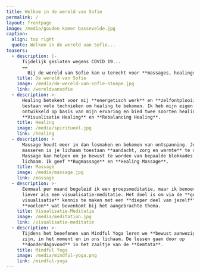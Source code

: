 ```yaml
---
title: Welkom in de wereld van Sofie
permalink: /
layout: frontpage
image: /media/gouden kamer bassevelde.jpg
caption:
  align: top right
  quote: Welkom in de wereld van Sofie...
teasers:
  - description: |-
      Tijdelijk gesloten wegens COVID 19... 
      ==
        Bij de wereld van Sofie kan u terecht voor **massages, healingsessies, meditaties** en **yogalessen**.
    title: De wereld van Sofie
    image: /media/de-wereld-van-sofie-stoepe.jpg
    link: /wereldvansofie
  - description: >-
      Healing betekent voor mij **energetisch werk** en **zelfontplooiing**. Er
      bestaan vele technieken om healing te bekomen. Ik heb mijn eigen stijl
      ontwikkeld op basis van mijn ervaring en bied twee soorten healing aan:
      **Visualisatie Healing** en **Rebalancing Healing**.
    title: Healing
    image: /media/spiritueel.jpg
    link: /healing
  - description: >
      Massage houdt meer in dan losmaken en bekomen van ontspanning. Je laten
      masseren is je lichaam toestaan **aandacht, zorg en warmte** te ontvangen.
      Massage kan helpen om je bewust te worden van bepaalde blokkades in je
      lichaam. Ik geef **Rugmassage** en **Healing Massage**. 
    title: Massage
    image: /media/massage.jpg
    link: /massage
  - description: >-
      Eenmaal per maand begeleid ik een groepsmeditatie, maar ik benoem het
      liever als een visualisatie-meditatie. Het doel is om via de **geleide
      visualisatie** kennis te maken met een **dieper deel van jezelf** en te
      **voelen** wat bovenkomt bij het aangebrachte thema.
    title: Visualisatie-Meditatie
    image: /media/meditation.jpg
    link: /visualisatie-meditatie
  - description: >-
      Tijdens het beoefenen van Mindful Yoga leren we **bewust aanwezig** te
      zijn, in het moment en in ons lichaam. De lessen gaan door op
      **donderdagavond** in het zaaltje van de **Oemtata**.
    title: Mindful Yoga
    image: /media/mindful-yoga.png
    link: /mindful-yoga
---
```


